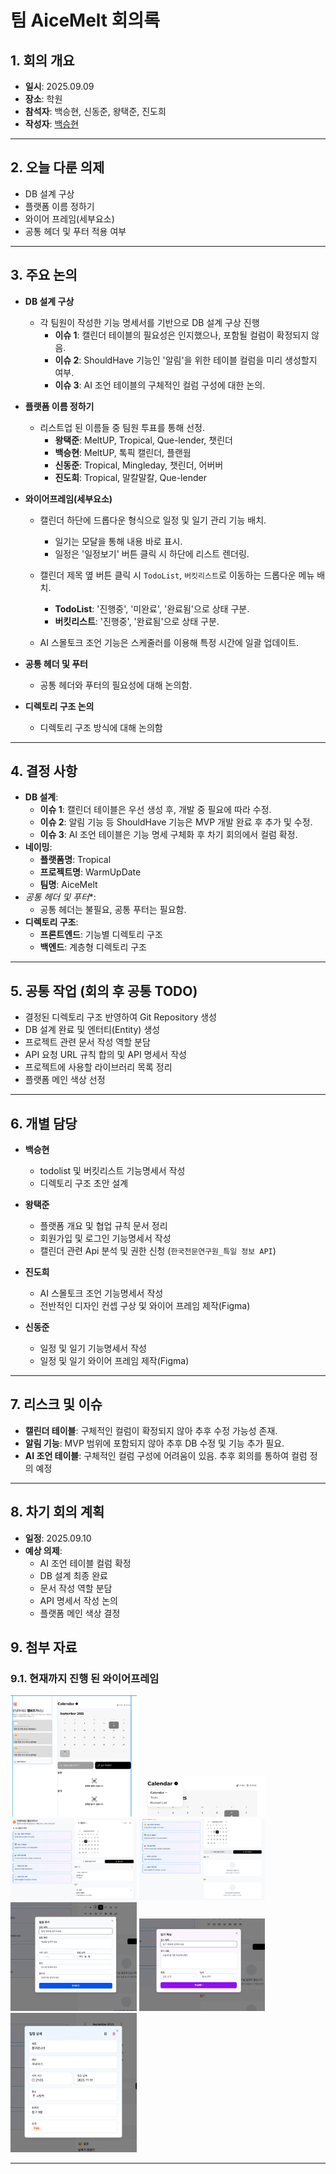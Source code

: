 

 # 팀 AiceMelt 회의록

## 1. 회의 개요

* **일시**: 2025.09.09
* **장소**: 학원
* **참석자**: 백승현, 신동준, 왕택준, 진도희
* **작성자**: [백승현](https://https://github.com/Sirosho)

---

## 2. 오늘 다룬 의제

* DB 설계 구상
* 플랫폼 이름 정하기
* 와이어 프레임(세부요소)
* 공통 헤더 및 푸터 적용 여부

---

## 3. 주요 논의

* **DB 설계 구상**
    * 각 팀원이 작성한 기능 명세서를 기반으로 DB 설계 구상 진행
        * **이슈 1**: 캘린더 테이블의 필요성은 인지했으나, 포함될 컬럼이 확정되지 않음.
        * **이슈 2**: ShouldHave 기능인 '알림'을 위한 테이블 컬럼을 미리 생성할지 여부.
        * **이슈 3**: AI 조언 테이블의 구체적인 컬럼 구성에 대한 논의.

* **플랫폼 이름 정하기**
    * 리스트업 된 이름들 중 팀원 투표를 통해 선정.
        * **왕택준**: MeltUP, Tropical, Que-lender, 챗린더
        * **백승현**: MeltUP, 톡픽 캘린더, 플랜웜
        * **신동준**: Tropical, Mingleday, 챗린더, 어버버
        * **진도희**: Tropical, 말칼말칼, Que-lender

* **와이어프레임(세부요소)**

    * 캘린더 하단에 드롭다운 형식으로 일정 및 일기 관리 기능 배치.
        * 일기는 모달을 통해 내용 바로 표시.
        * 일정은 '일정보기' 버튼 클릭 시 하단에 리스트 렌더링.

    * 캘린더 제목 옆 버튼 클릭 시 `TodoList`, `버킷리스트`로 이동하는 드롭다운 메뉴 배치.
        * **TodoList**: '진행중', '미완료', '완료됨'으로 상태 구분.
        * **버킷리스트**: '진행중', '완료됨'으로 상태 구분.

    * AI 스몰토크 조언 기능은 스케줄러를 이용해 특정 시간에 일괄 업데이트.

* **공통 헤더 및 푸터**
    * 공통 헤더와 푸터의 필요성에 대해 논의함.

* **디렉토리 구조 논의**
    * 디렉토리 구조 방식에 대해 논의함

---

## 4. 결정 사항

* **DB 설계**:
    * **이슈 1**: 캘린더 테이블은 우선 생성 후, 개발 중 필요에 따라 수정.
    * **이슈 2**: 알림 기능 등 ShouldHave 기능은 MVP 개발 완료 후 추가 및 수정.
    * **이슈 3**: AI 조언 테이블은 기능 명세 구체화 후 차기 회의에서 컬럼 확정.
* **네이밍**:
    * **플랫폼명**: Tropical
    * **프로젝트명**: WarmUpDate
    * **팀명**: AiceMelt
* *공통 헤더 및 푸터**:
    * 공통 헤더는 불필요, 공통 푸터는 필요함.
* **디렉토리 구조**:
    * **프론트엔드**: 기능별 디렉토리 구조
    * **백엔드**: 계층형 디렉토리 구조

---

## 5. 공통 작업 (회의 후 공통 TODO)

* 결정된 디렉토리 구조 반영하여 Git Repository 생성
* DB 설계 완료 및 엔터티(Entity) 생성
* 프로젝트 관련 문서 작성 역할 분담
* API 요청 URL 규칙 합의 및 API 명세서 작성
* 프로젝트에 사용할 라이브러리 목록 정리
* 플랫폼 메인 색상 선정

---

## 6. 개별 담당


* **백승현**
    - todolist 및 버킷리스트 기능명세서 작성
    - 디렉토리 구조 초안 설계

* **왕택준** 
    - 플랫폼 개요 및 협업 규칙 문서 정리
    - 회원가입 및 로그인 기능명세서 작성
    - 캘린더 관련 Api 분석 및 권한 신청 (`한국천문연구원_특일 정보 API`)

* **진도희**
    - AI 스몰토크 조언 기능명세서 작성
    - 전반적인 디자인 컨셉 구상 및 와이어 프레임 제작(Figma)

* **신동준**
    - 일정 및 일기 기능명세서 작성
    - 일정 및 일기 와이어 프레임 제작(Figma)


---

## 7. 리스크 및 이슈

* **캘린더 테이블**: 구체적인 컬럼이 확정되지 않아 추후 수정 가능성 존재.
* **알림 기능**: MVP 범위에 포함되지 않아 추후 DB 수정 및 기능 추가 필요.
* **AI 조언 테이블**: 구체적인 컬럼 구성에 어려움이 있음. 추후 회의를 통하여 컬럼 정의 예정

---

## 8. 차기 회의 계획

* **일정**: 2025.09.10
* **예상 의제**:
    * AI 조언 테이블 컬럼 확정
    * DB 설계 최종 완료
    * 문서 작성 역할 분담
    * API 명세서 작성 논의
    * 플랫폼 메인 색상 결정




## 9. 첨부 자료


### 9.1. 현재까지 진행 된 와이어프레임

<img src="./img/0909/0909_Wire_1.webp" width="40%" alt="이미지">
<img src="./img/0909/0909_Wire_2.webp" width="40%" alt="이미지">
<img src="./img/0909/0909_Wire_3.webp" width="40%" alt="이미지">
<img src="./img/0909/0909_Wire_4.webp" width="40%" alt="이미지">
<img src="./img/0909/0909_Wire_5.webp" width="40%" alt="이미지">
<img src="./img/0909/0909_Wire_6.webp" width="40%" alt="이미지">
<img src="./img/0909/0909_Wire_7.webp" width="40%" alt="이미지">



---
